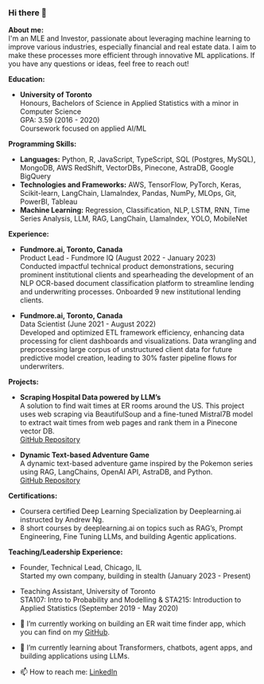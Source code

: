 ### Hi there 👋

**About me:**  
I'm an MLE and Investor, passionate about leveraging machine learning to improve various industries, especially financial and real estate data. I aim to make these processes more efficient through innovative ML applications. If you have any questions or ideas, feel free to reach out!

**Education:**
- **University of Toronto**  
  Honours, Bachelors of Science in Applied Statistics with a minor in Computer Science  
  GPA: 3.59 (2016 - 2020)  
  Coursework focused on applied AI/ML

**Programming Skills:**
- **Languages:** Python, R, JavaScript, TypeScript, SQL (Postgres, MySQL), MongoDB, AWS RedShift, VectorDBs, Pinecone, AstraDB, Google BigQuery
- **Technologies and Frameworks:** AWS, TensorFlow, PyTorch, Keras, Scikit-learn, LangChain, LlamaIndex, Pandas, NumPy, MLOps, Git, PowerBI, Tableau
- **Machine Learning:** Regression, Classification, NLP, LSTM, RNN, Time Series Analysis, LLM, RAG, LangChain, LlamaIndex, YOLO, MobileNet

**Experience:**
- **Fundmore.ai, Toronto, Canada**  
  Product Lead - Fundmore IQ (August 2022 - January 2023)  
  Conducted impactful technical product demonstrations, securing prominent institutional clients and spearheading the development of an NLP OCR-based document classification platform to streamline lending and underwriting processes. Onboarded 9 new institutional lending clients.

- **Fundmore.ai, Toronto, Canada**  
  Data Scientist (June 2021 - August 2022)  
  Developed and optimized ETL framework efficiency, enhancing data processing for client dashboards and visualizations. Data wrangling and preprocessing large corpus of unstructured client data for future predictive model creation, leading to 30% faster pipeline flows for underwriters.

**Projects:**
- **Scraping Hospital Data powered by LLM’s**  
  A solution to find wait times at ER rooms around the US. This project uses web scraping via BeautifulSoup and a fine-tuned Mistral7B model to extract wait times from web pages and rank them in a Pinecone vector DB.  
  [GitHub Repository](https://github.com/sameerhimati/HospitalScrape)

- **Dynamic Text-based Adventure Game**  
  A dynamic text-based adventure game inspired by the Pokemon series using RAG, LangChains, OpenAI API, AstraDB, and Python.  
  [GitHub Repository](https://github.com/sameerhimati/Pokeman-Langchains)

**Certifications:**
- Coursera certified Deep Learning Specialization by Deeplearning.ai instructed by Andrew Ng.
- 8 short courses by deeplearning.ai on topics such as RAG’s, Prompt Engineering, Fine Tuning LLMs, and building Agentic applications.

**Teaching/Leadership Experience:**
- Founder, Technical Lead, Chicago, IL  
  Started my own company, building in stealth (January 2023 - Present)

- Teaching Assistant, University of Toronto  
  STA107: Intro to Probability and Modelling & STA215: Introduction to Applied Statistics (September 2019 - May 2020)

- 🔭 I’m currently working on building an ER wait time finder app, which you can find on my [GitHub](https://github.com/sameerhimati/HospitalScrape).
- 🌱 I’m currently learning about Transformers, chatbots, agent apps, and building applications using LLMs.
- 📫 How to reach me: [LinkedIn](https://www.linkedin.com/in/sameerhimati/)
